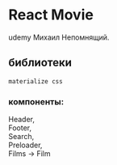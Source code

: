 # React Movie
udemy Михаил Непомнящий.

## библиотеки

`materialize css`

### компоненты: <br>
Header, <br>
Footer, <br>
Search, <br>
Preloader, <br>
Films -> Film <br>


